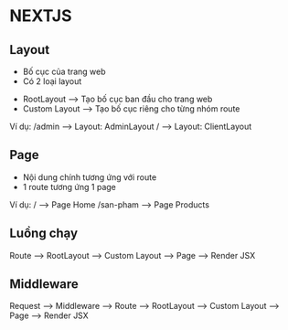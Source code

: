 # NEXTJS

## Layout

- Bố cục của trang web
- Có 2 loại layout

* RootLayout --> Tạo bố cục ban đầu cho trang web
* Custom Layout --> Tạo bố cục riêng cho từng nhóm route

Ví dụ:
/admin --> Layout: AdminLayout
/ --> Layout: ClientLayout

## Page

- Nội dung chính tương ứng với route
- 1 route tương ứng 1 page

Ví dụ:
/ --> Page Home
/san-pham --> Page Products

## Luồng chạy

Route --> RootLayout --> Custom Layout --> Page --> Render JSX

## Middleware

Request --> Middleware --> Route --> RootLayout --> Custom Layout --> Page --> Render JSX
